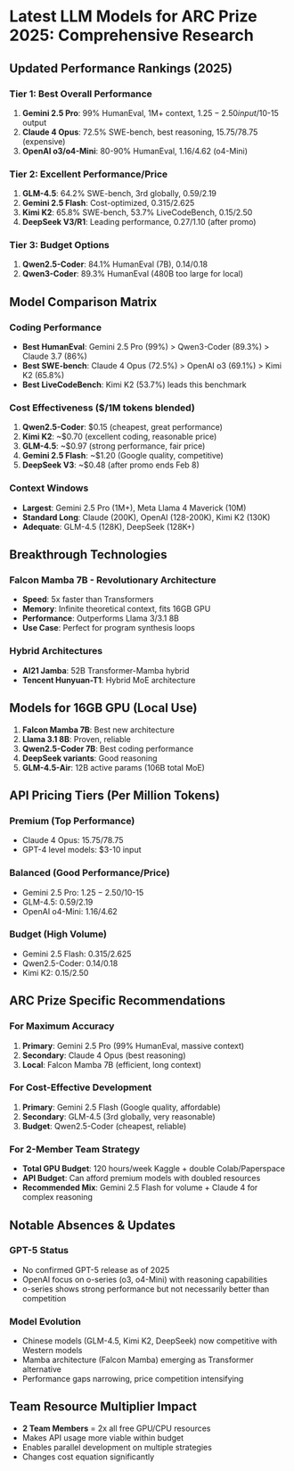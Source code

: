 # Latest LLM Models for ARC Prize 2025: Comprehensive Research

## Updated Performance Rankings (2025)

### **Tier 1: Best Overall Performance**
1. **Gemini 2.5 Pro**: 99% HumanEval, 1M+ context, $1.25-2.50 input/$10-15 output
2. **Claude 4 Opus**: 72.5% SWE-bench, best reasoning, $15.75/$78.75 (expensive)
3. **OpenAI o3/o4-Mini**: 80-90% HumanEval, $1.16/$4.62 (o4-Mini)

### **Tier 2: Excellent Performance/Price**
1. **GLM-4.5**: 64.2% SWE-bench, 3rd globally, $0.59/$2.19 
2. **Gemini 2.5 Flash**: Cost-optimized, $0.315/$2.625
3. **Kimi K2**: 65.8% SWE-bench, 53.7% LiveCodeBench, $0.15/$2.50
4. **DeepSeek V3/R1**: Leading performance, $0.27/$1.10 (after promo)

### **Tier 3: Budget Options**
1. **Qwen2.5-Coder**: 84.1% HumanEval (7B), $0.14/$0.18
2. **Qwen3-Coder**: 89.3% HumanEval (480B too large for local)

## Model Comparison Matrix

### **Coding Performance**
- **Best HumanEval**: Gemini 2.5 Pro (99%) > Qwen3-Coder (89.3%) > Claude 3.7 (86%)
- **Best SWE-bench**: Claude 4 Opus (72.5%) > OpenAI o3 (69.1%) > Kimi K2 (65.8%)
- **Best LiveCodeBench**: Kimi K2 (53.7%) leads this benchmark

### **Cost Effectiveness ($/1M tokens blended)**
1. **Qwen2.5-Coder**: $0.15 (cheapest, great performance)
2. **Kimi K2**: ~$0.70 (excellent coding, reasonable price)
3. **GLM-4.5**: ~$0.97 (strong performance, fair price)
4. **Gemini 2.5 Flash**: ~$1.20 (Google quality, competitive)
5. **DeepSeek V3**: ~$0.48 (after promo ends Feb 8)

### **Context Windows**
- **Largest**: Gemini 2.5 Pro (1M+), Meta Llama 4 Maverick (10M)
- **Standard Long**: Claude (200K), OpenAI (128-200K), Kimi K2 (130K)
- **Adequate**: GLM-4.5 (128K), DeepSeek (128K+)

## Breakthrough Technologies

### **Falcon Mamba 7B** - Revolutionary Architecture
- **Speed**: 5x faster than Transformers
- **Memory**: Infinite theoretical context, fits 16GB GPU
- **Performance**: Outperforms Llama 3/3.1 8B
- **Use Case**: Perfect for program synthesis loops

### **Hybrid Architectures**
- **AI21 Jamba**: 52B Transformer-Mamba hybrid
- **Tencent Hunyuan-T1**: Hybrid MoE architecture

## Models for 16GB GPU (Local Use)
1. **Falcon Mamba 7B**: Best new architecture
2. **Llama 3.1 8B**: Proven, reliable
3. **Qwen2.5-Coder 7B**: Best coding performance
4. **DeepSeek variants**: Good reasoning
5. **GLM-4.5-Air**: 12B active params (106B total MoE)

## API Pricing Tiers (Per Million Tokens)

### **Premium** (Top Performance)
- Claude 4 Opus: $15.75/$78.75
- GPT-4 level models: $3-10 input

### **Balanced** (Good Performance/Price)  
- Gemini 2.5 Pro: $1.25-2.50/$10-15
- GLM-4.5: $0.59/$2.19
- OpenAI o4-Mini: $1.16/$4.62

### **Budget** (High Volume)
- Gemini 2.5 Flash: $0.315/$2.625
- Qwen2.5-Coder: $0.14/$0.18
- Kimi K2: $0.15/$2.50

## ARC Prize Specific Recommendations

### **For Maximum Accuracy**
1. **Primary**: Gemini 2.5 Pro (99% HumanEval, massive context)
2. **Secondary**: Claude 4 Opus (best reasoning)
3. **Local**: Falcon Mamba 7B (efficient, long context)

### **For Cost-Effective Development**
1. **Primary**: Gemini 2.5 Flash (Google quality, affordable)
2. **Secondary**: GLM-4.5 (3rd globally, very reasonable)
3. **Budget**: Qwen2.5-Coder (cheapest, reliable)

### **For 2-Member Team Strategy**
- **Total GPU Budget**: 120 hours/week Kaggle + double Colab/Paperspace
- **API Budget**: Can afford premium models with doubled resources
- **Recommended Mix**: Gemini 2.5 Flash for volume + Claude 4 for complex reasoning

## Notable Absences & Updates

### **GPT-5 Status**
- No confirmed GPT-5 release as of 2025
- OpenAI focus on o-series (o3, o4-Mini) with reasoning capabilities
- o-series shows strong performance but not necessarily better than competition

### **Model Evolution**
- Chinese models (GLM-4.5, Kimi K2, DeepSeek) now competitive with Western models
- Mamba architecture (Falcon Mamba) emerging as Transformer alternative
- Performance gaps narrowing, price competition intensifying

## Team Resource Multiplier Impact
- **2 Team Members** = 2x all free GPU/CPU resources
- Makes API usage more viable within budget
- Enables parallel development on multiple strategies
- Changes cost equation significantly